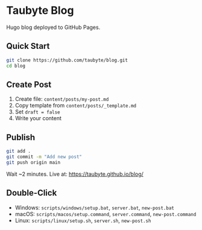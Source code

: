 # Taubyte Blog

Hugo blog deployed to GitHub Pages.

## Quick Start

```bash
git clone https://github.com/taubyte/blog.git
cd blog
```

## Create Post

1. Create file: `content/posts/my-post.md`
2. Copy template from `content/posts/_template.md`
3. Set `draft = false`
4. Write your content

## Publish

```bash
git add .
git commit -m "Add new post"
git push origin main
```

Wait ~2 minutes. Live at: https://taubyte.github.io/blog/

## Double-Click

- Windows: `scripts/windows/setup.bat`, `server.bat`, `new-post.bat`
- macOS: `scripts/macos/setup.command`, `server.command`, `new-post.command`
- Linux: `scripts/linux/setup.sh`, `server.sh`, `new-post.sh`

